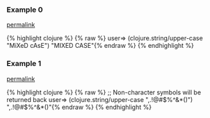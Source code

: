 ### Example 0
[permalink](#example-0)

{% highlight clojure %}
{% raw %}
user=> (clojure.string/upper-case "MiXeD cAsE")
"MIXED CASE"{% endraw %}
{% endhighlight %}


### Example 1
[permalink](#example-1)

{% highlight clojure %}
{% raw %}
;; Non-character symbols will be returned back
user=> (clojure.string/upper-case ",.!@#$%^&*()")
",.!@#$%^&*()"{% endraw %}
{% endhighlight %}


